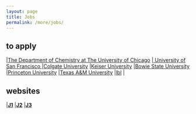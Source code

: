 ```yaml
---
layout: page
title: Jobs
permalink: /more/jobs/
---
```


## to apply
|[The Department of Chemistry at The University of Chicago](https://jobs.sciencecareers.org/job/458312/assistant-professor-of-chemistry/?TrackID=190655&utm_source=jobs&utm_medium=email&utm_campaign=email-careers-job-alert&BatchID=1583#sc=jbe&me=email&cm=2017-07-29)
|[     University of San Francisco ](https://jobs.sciencecareers.org/job/458466/assistant-professor-tenure-track-inorganic-chemistry/?TrackID=190655&utm_source=jobs&utm_medium=email&utm_campaign=email-careers-job-alert&BatchID=1588#sc=jbe&me=email&cm=2017-08-03)
|[Colgate University](https://academicjobsonline.org/ajo/jobs/9418)
|[Keiser University](http://keiseruniversity.contacthr.com/56672922)
|[Bowie State University](https://www.higheredjobs.com/clickthru/redirect.cfm?JobCode=176536844)
|[Princeton University](http://www.Click2apply.net/mjvcg6nyjqrhz9br)
|[Texas A&M University](https://academicjobsonline.org/ajo/jobs/9492)
|[lbl](http://jobs.lbl.gov/open-positions.html)
|  

## websites
|[**J1**](https://www.higheredjobs.com/faculty/)
|[**J2**](https://academicjobsonline.org/ajo/jobs)
|[**J3**](https://chroniclevitae.com/job_search?job_search%5Bdistance_from_zip%5D=10&job_search%5Bkeywords%5D=chemistry&job_search%5Bzip_code%5D=&page=2&utf8=%E2%9C%93)

